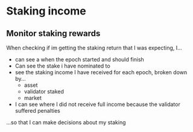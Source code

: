 # Staking income

## Monitor staking rewards
When checking if im getting the staking return that I was expecting, I... 

- can see a when the epoch started and should finish 
- Can see the stake i have nominated to 
- see the staking income I have received for each epoch, broken down by...
  - asset
  - validator staked
  - market 
- I can see where I did not receive full income because the validator suffered penalties 

...so that I can make decisions about my staking
